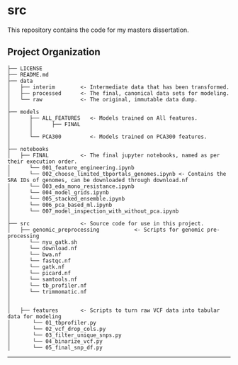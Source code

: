 src
==============================

This repository contains the code for my masters dissertation.


Project Organization
------------

    ├── LICENSE
    ├── README.md
    ├── data
    │   ├── interim        <- Intermediate data that has been transformed.
    │   ├── processed      <- The final, canonical data sets for modeling.
    │   └── raw            <- The original, immutable data dump.
    │
    ├── models             
    │      ├── ALL_FEATURES   <- Models trained on All features.
    │      │      ├── FINAL   
    │      │
    │      └── PCA300         <- Models trained on PCA300 features.
    │
    ├── notebooks          
    │   ├── FINAL          <- The final jupyter notebooks, named as per their execution order.
    │      └── 001_feature_engineering.ipynb
    │      └── 002_choose_limited_tbportals_genomes.ipynb <- Contains the SRA IDs of genomes, can be downloaded through download.nf
    │      └── 003_eda_mono_resistance.ipynb
    │      └── 004_model_grids.ipynb
    │      └── 005_stacked_ensemble.ipynb
    │      └── 006_pca_based_ml.ipynb
    │      └── 007_model_inspection_with_without_pca.ipynb
    │
    ├── src                <- Source code for use in this project.
    │   ├── genomic_preprocessing           <- Scripts for genomic pre-processing
    │      └── nyu_gatk.sh
    │      └── download.nf
    │      └── bwa.nf
    │      └── fastqc.nf
    │      └── gatk.nf
    │      └── picard.nf
    │      └── samtools.nf
    │      └── tb_profiler.nf
    │      └── trimmomatic.nf
    │   
    │   
    │   ├── features       <- Scripts to turn raw VCF data into tabular data for modeling
    │       └── 01_tbprofiler.py
    │       └── 02_vcf_drop_cols.py
    │       └── 03_filter_unique_snps.py
    │       └── 04_binarize_vcf.py
    │       └── 05_final_snp_df.py

--------

